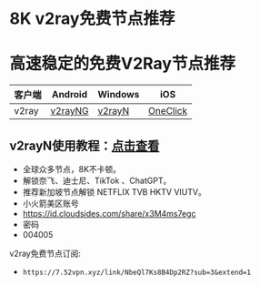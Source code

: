 # 8K v2ray免费节点推荐
# 高速稳定的免费V2Ray节点推荐

|  客户端  | Android  | Windows  | iOS  |
|  ----  | ----   | ----  |----  |
| v2ray  | [v2rayNG](https://www.v2rayfree.eu.org/post/v2rayNg-tutorial/) | [v2rayN](https://www.v2rayfree.eu.org/post/v2rayN-tutorial/) | [OneClick](https://www.v2rayfree.eu.org/post/oneclick/) |
## v2rayN使用教程：[点击查看](https://www.v2rayfree.eu.org/post/v2rayN-tutorial/) 

- 全球众多节点，8K不卡顿。
- 解锁奈飞、迪士尼、TikTok 、ChatGPT。
- 推荐新加坡节点解锁 NETFLIX TVB HKTV VIUTV。
- 小火箭美区账号
- https://id.cloudsides.com/share/x3M4ms7egc
- 密码
- 004005


v2ray免费节点订阅:
- `https://7.52vpn.xyz/link/NbeQl7Ks8B4Dp2RZ?sub=3&extend=1`
